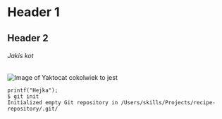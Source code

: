 # Header 1
## Header 2
###### Jakis kot
![Image of Yaktocat cokolwiek to jest](https://octodex.github.com/images/yaktocat.png)
```
printf("Hejka");
$ git init
Initialized empty Git repository in /Users/skills/Projects/recipe-repository/.git/
```
